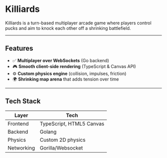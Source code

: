 # Killiards

Killiards is a turn-based multiplayer arcade game where players control pucks and aim to knock each other off a shrinking battlefield.

---

## Features

- ✅ **Multiplayer over WebSockets** (Go backend)
- 🎮 **Smooth client-side rendering** (TypeScript & Canvas API)
- ⚙️ **Custom physics engine** (collision, impulses, friction)
- 🌍 **Shrinking map arena** that adds tension over time

---

## Tech Stack

| Layer       | Tech            |
|-------------|-----------------|
| Frontend    | TypeScript, HTML5 Canvas |
| Backend     | Golang |
| Physics     | Custom 2D physics |
| Networking  | Gorilla/Websocket |
